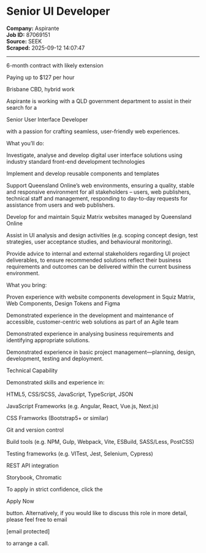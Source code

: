 # Senior UI Developer

**Company:** Aspirante  
**Job ID:** 87069151  
**Source:** SEEK  
**Scraped:** 2025-09-12 14:07:47

---

6-month contract with likely extension

Paying up to $127 per hour

Brisbane CBD, hybrid work

Aspirante is working with a QLD government department to assist in their search for a

Senior User Interface Developer

with a passion for crafting seamless, user-friendly web experiences.

What you’ll do:

Investigate, analyse and develop digital user interface solutions using industry standard front-end development technologies

Implement and develop reusable components and templates

Support Queensland Online’s web environments, ensuring a quality, stable and responsive environment for all stakeholders – users, web publishers, technical staff and management, responding to day-to-day requests for assistance from users and web publishers.

Develop for and maintain Squiz Matrix websites managed by Queensland Online

Assist in UI analysis and design activities (e.g. scoping concept design, test strategies, user acceptance studies, and behavioural monitoring).

Provide advice to internal and external stakeholders regarding UI project deliverables, to ensure recommended solutions reflect their business requirements and outcomes can be delivered within the current business environment.

What you bring:

Proven experience with website components development in Squiz Matrix, Web Components, Design Tokens and Figma

Demonstrated experience in the development and maintenance of accessible, customer-centric web solutions as part of an Agile team

Demonstrated experience in analysing business requirements and identifying appropriate solutions.

Demonstrated experience in basic project management—planning, design, development, testing and deployment.

Technical Capability

Demonstrated skills and experience in:

HTML5, CSS/SCSS, JavaScript, TypeScript, JSON

JavaScript Frameworks (e.g. Angular, React, Vue.js, Next.js)

CSS Framworks (Bootstrap5+ or similar)

Git and version control

Build tools (e.g. NPM, Gulp, Webpack, Vite, ESBuild, SASS/Less, PostCSS)

Testing frameworks (e.g. VITest, Jest, Selenium, Cypress)

REST API integration

Storybook, Chromatic

To apply in strict confidence, click the

Apply Now

button. Alternatively, if you would like to discuss this role in more detail, please feel free to email

[email protected]

to arrange a call.
